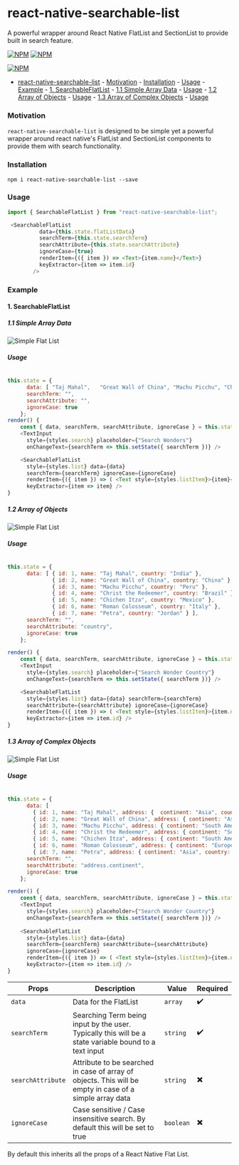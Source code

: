 # react-native-searchable-list

A powerful wrapper around React Native FlatList and SectionList to provide built in search feature.

[![NPM](https://img.shields.io/npm/v/npm.svg?style=for-the-badge)](https://www.npmjs.com/package/react-native-searchable-list) [![NPM](https://img.shields.io/npm/dw/localeval.svg?style=for-the-badge)](https://www.npmjs.com/package/react-native-searchable-list)

[![NPM](https://nodei.co/npm/react-native-searchable-list.png?downloads=true&downloadRank=true&stars=true)](https://nodei.co/npm/react-native-searchable-list/)

<!-- TOC -->

- [react-native-searchable-list](#react-native-searchable-list)
        - [Motivation](#motivation)
        - [Installation](#installation)
        - [Usage](#usage)
        - [Example](#example)
            - [1. SearchableFlatList](#1-searchableflatlist)
                - [1.1 Simple Array Data](#11-simple-array-data)
                - [Usage](#usage-1)
                - [1.2 Array of Objects](#12-array-of-objects)
                - [Usage](#usage-2)
                - [1.3 Array of Complex Objects](#13-array-of-complex-objects)
                - [Usage](#usage-3)

<!-- /TOC -->

### Motivation

`react-native-searchable-list` is designed to be simple yet a powerful wrapper around react native's FlatList and SectionList components to provide them with search functionality.

### Installation

```shell
npm i react-native-searchable-list --save
```

### Usage

```js
import { SearchableFlatList } from "react-native-searchable-list";

 <SearchableFlatList
          data={this.state.flatListData}
          searchTerm={this.state.searchTerm}
          searchAttribute={this.state.searchAttribute}
          ignoreCase={true}
          renderItem={({ item }) => <Text>{item.name}</Text>}
          keyExtractor={item => item.id}
        />
``` 

### Example

#### 1. SearchableFlatList

##### 1.1 Simple Array Data

![Simple Flat List](https://github.com/Chandrasekar-G/RNSearchableListDemo/blob/master/Assets/FlatList-1.gif)

##### Usage
```js

this.state = {
      data: [ "Taj Mahal",   "Great Wall of China", "Machu Picchu", "Christ the Redeemer", "Chichen Itza", "Roman Colosseum", "Petra" ],
      searchTerm: "",
      searchAttribute: "",
      ignoreCase: true
    };
render() {
    const { data, searchTerm, searchAttribute, ignoreCase } = this.state;
    <TextInput
      style={styles.search} placeholder={"Search Wonders"}
      onChangeText={searchTerm => this.setState({ searchTerm })} />

    <SearchableFlatList 
      style={styles.list} data={data}
      searchTerm={searchTerm} ignoreCase={ignoreCase} 
      renderItem={({ item }) => ( <Text style={styles.listItem}>{item}</Text> )}
      keyExtractor={item => item} />
}

```
##### 1.2 Array of Objects

![Simple Flat List](https://github.com/Chandrasekar-G/RNSearchableListDemo/blob/master/Assets/FlatList-2.gif)

##### Usage
```js

this.state = {
      data: [ { id: 1, name: "Taj Mahal", country: "India" },
              { id: 2, name: "Great Wall of China", country: "China" },
              { id: 3, name: "Machu Picchu", country: "Peru" }, 
              { id: 4, name: "Christ the Redeemer", country: "Brazil" },
              { id: 5, name: "Chichen Itza", country: "Mexico" },
              { id: 6, name: "Roman Colosseum", country: "Italy" },
              { id: 7, name: "Petra", country: "Jordan" } ],
      searchTerm: "",
      searchAttribute: "country",
      ignoreCase: true
    };

render() {
    const { data, searchTerm, searchAttribute, ignoreCase } = this.state;
    <TextInput
      style={styles.search} placeholder={"Search Wonder Country"}
      onChangeText={searchTerm => this.setState({ searchTerm })} />

    <SearchableFlatList 
      style={styles.list} data={data} searchTerm={searchTerm}
      searchAttribute={searchAttribute} ignoreCase={ignoreCase}
      renderItem={({ item }) => ( <Text style={styles.listItem}>{item.name}</Text> )}
      keyExtractor={item => item.id} />
}

```

##### 1.3 Array of Complex Objects

![Simple Flat List](https://github.com/Chandrasekar-G/RNSearchableListDemo/blob/master/Assets/FlatList-3.gif)

##### Usage
```js

this.state = {
      data: [
        { id: 1, name: "Taj Mahal", address: {  continent: "Asia", country: "India" } },
        { id: 2, name: "Great Wall of China", address: { continent: "Asia", country: "China" } },
        { id: 3, name: "Machu Picchu", address: { continent: "South America", country: "Peru" } },
        { id: 4, name: "Christ the Redeemer", address: { continent: "South America", country: "Brazil" } },
        { id: 5, name: "Chichen Itza", address: { continent: "South America", country: "Mexico" } },
        { id: 6, name: "Roman Colosseum", address: { continent: "Europe", country: "Italy" } },
        { id: 7, name: "Petra", address: { continent: "Asia", country: "Jordan" } } ],
      searchTerm: "",
      searchAttribute: "address.continent",
      ignoreCase: true
    };

render() {
    const { data, searchTerm, searchAttribute, ignoreCase } = this.state;
    <TextInput
      style={styles.search} placeholder={"Search Wonder Country"}
      onChangeText={searchTerm => this.setState({ searchTerm })} />
    
    <SearchableFlatList
      style={styles.list} data={data} 
      searchTerm={searchTerm} searchAttribute={searchAttribute} 
      ignoreCase={ignoreCase} 
      renderItem={({ item }) => ( <Text style={styles.listItem}>{item.name}</Text> )}
      keyExtractor={item => item.id} />
}
```

| Props            | Description                           | Value                                                                         | Required               |
| ---------------- | ------------------------------------- | ----------------------------------------------------------------------------- | ------------------------ |
| `data`           | Data for the FlatList                    | `array`                                                                | :heavy_check_mark:       |
| `searchTerm`     | Searching Term being input by the user. Typically this will be a state variable bound to a text input                        | `string`                                                                      | :heavy_check_mark:       |
| `searchAttribute` | Attribute to be searched in case of array of objects. This will be empty in case of a simple array data | `string`                                                                      | :heavy_multiplication_x:       |
| `ignoreCase`           | Case sensitive / Case insensitive search. By default this will be set to true                       | `boolean` | :heavy_multiplication_x: |

By default this inherits all the props of a React Native Flat List.




































